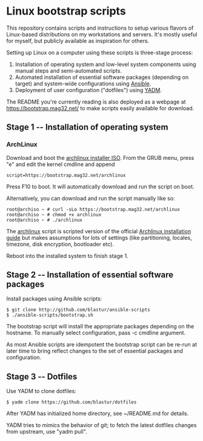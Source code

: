 # Linux bootstrap scripts

This repository contains scripts and instructions to setup various flavors of
Linux-based distributions on my workstations and servers. It's mostly useful for
myself, but publicly available as inspiration for others.

Setting up Linux on a computer using these scripts is three-stage process:
1. Installation of operating system and low-level system components using manual
steps and semi-automated scripts.
2. Automated installation of essential software packages (depending on target)
and system-wide configurations using [Ansible](https://www.ansible.com/).
3. Deployment of user configuration ("dotfiles") using [YADM](https://yadm.io/).

The README you're currently reading is also deployed as a webpage at
https://bootstrap.mag32.net/ to make scripts easily available for download.

## Stage 1 -- Installation of operating system

### ArchLinux

Download and boot the [archlinux installer ISO](https://archlinux.org/download/).
From the GRUB menu, press "e" and edit the kernel cmdline and append

	script=https://bootstrap.mag32.net/archlinux

Press F10 to boot. It will automatically download and run the script on boot.

Alternatively, you can download and run the script manually like so:

	root@archiso ~ # curl -sLo https://bootstrap.mag32.net/archlinux
	root@archiso ~ # chmod +x archlinux
	root@archiso ~ # ./archlinux

The [archlinux](archlinux) script is scripted version of the official
[Archlinux installation guide](https://wiki.archlinux.org/title/installation_guide)
but makes assumptions for lots of settings (like partitioning, locales, timezone,
disk encryption, bootloader etc).

Reboot into the installed system to finish stage 1.

## Stage 2 -- Installation of essential software packages

Install packages using Ansible scripts:

	$ git clone http://github.com/blastur/ansible-scripts
	$ ./ansible-scripts/bootstrap.sh

The bootstrap script will install the appropriate packages depending on the
hostname. To manually select configuration, pass -c cmdline argument.

As most Ansible scripts are idempotent the bootstrap script can be re-run at
later time to bring reflect changes to the set of essential packages and
configuration.

## Stage 3 -- Dotfiles

Use YADM to clone dotfiles:

	$ yadm clone https://github.com/blastur/dotfiles

After YADM has initialized home directory, see ~/README.md for details.

YADM tries to mimics the behavior of git; to fetch the latest dotfiles
changes from upstream, use "yadm pull".
